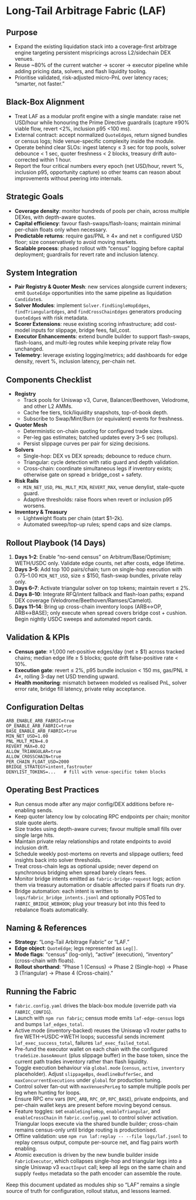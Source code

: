 # Long-Tail Arbitrage Fabric (LAF)

## Purpose
- Expand the existing liquidation stack into a coverage-first arbitrage engine targeting persistent mispricings across L2/sidechain DEX venues.
- Reuse ~80% of the current watcher → scorer → executor pipeline while adding pricing data, solvers, and flash liquidity tooling.
- Prioritise validated, risk-adjusted micro-PnL over latency races; “smarter, not faster.”

## Black-Box Alignment
- Treat LAF as a modular profit engine with a single mandate: raise net USD/hour while honouring the Prime Directive guardrails (capture ≥90% viable flow, revert <2%, inclusion p95 <100 ms).
- External contract: accept normalized `QuoteEdge`s, return signed bundles or census logs; hide venue-specific complexity inside the module.
- Operate behind clear SLOs: ingest latency ≤ 3 sec for top pools, solver debounce < 1 sec, quoter freshness < 2 blocks, treasury drift auto-corrected within 1 hour.
- Report the four critical numbers every epoch (net USD/hour, revert %, inclusion p95, opportunity capture) so other teams can reason about improvements without peering into internals.

## Strategic Goals
- **Coverage density**: monitor hundreds of pools per chain, across multiple DEXes, with depth-aware quotes.
- **Capital efficiency**: favour flash-swaps/flash-loans; maintain minimal per-chain floats only when necessary.
- **Predictable returns**: require gas/PNL ≥ 4× and net ≥ configured USD floor; size conservatively to avoid moving markets.
- **Scalable process**: phased rollout with “census” logging before capital deployment; guardrails for revert rate and inclusion latency.

## System Integration
- **Pair Registry & Quoter Mesh**: new services alongside current indexers; emit `QuoteEdge` opportunities into the same pipeline as liquidation `Candidate`s.
- **Solver Modules**: implement `Solver.findSingleHopEdges`, `findTriangularEdges`, and `findCrossChainEdges` generators producing `QuoteEdge`s with risk metadata.
- **Scorer Extensions**: reuse existing scoring infrastructure; add cost-model inputs for slippage, bridge fees, fail_cost.
- **Executor Enhancements**: extend bundle builder to support flash-swaps, flash-loans, and multi-leg routes while keeping private relay flow unchanged.
- **Telemetry**: leverage existing logging/metrics; add dashboards for edge density, revert %, inclusion latency, per-chain net.

## Components Checklist
- **Registry**
  - Track pools for Uniswap v3, Curve, Balancer/Beethoven, Velodrome, and other L2 AMMs.
  - Cache fee tiers, tick/liquidity snapshots, top-of-book depth.
  - Subscribe to Swap/Mint/Burn (or equivalent) events for freshness.
- **Quoter Mesh**
  - Deterministic on-chain quoting for configured trade sizes.
  - Per-leg gas estimates; batched updates every 3–5 sec (rollups).
  - Persist slippage curves per pair for sizing decisions.
- **Solvers**
  - Single-hop: DEX vs DEX spreads; debounce to reduce churn.
  - Triangular: cycle detection with ratio guard and depth validation.
  - Cross-chain: coordinate simultaneous legs if inventory exists; otherwise gate on spread ≥ bridge_cost + safety.
- **Risk Rails**
  - `MIN_NET_USD`, `PNL_MULT_MIN`, `REVERT_MAX`, venue denylist, stale-quote guard.
  - Adaptive thresholds: raise floors when revert or inclusion p95 worsens.
- **Inventory & Treasury**
  - Lightweight floats per chain (start $1–2k).
  - Automated sweep/top-up rules; spend caps and size clamps.

## Rollout Playbook (14 Days)
1. **Days 1–2**: Enable “no-send census” on Arbitrum/Base/Optimism; WETH/USDC only. Validate edge counts, net after costs, edge lifetime.
2. **Days 3–5**: Add top 100 pairs/chain; turn on single-hop execution with $0.75–$1.00 `MIN_NET_USD`, size ≤ $150, flash-swap bundles, private relay only.
3. **Days 6–7**: Activate triangular solver on top tokens; maintain revert ≤ 2%.
4. **Days 8–10**: Integrate RFQ/intent fallback and flash-loan paths; expand DEX coverage (Velodrome/Beethoven/Ramses/Camelot).
5. **Days 11–14**: Bring up cross-chain inventory loops (ARB↔OP, ARB↔BASE); only execute when spread covers bridge cost + cushion. Begin nightly USDC sweeps and automated report cards.

## Validation & KPIs
- **Census gate**: ≥1,000 net-positive edges/day (net ≥ $1) across tracked chains; median edge life ≥ 5 blocks; quote drift false-positive rate < 10%.
- **Execution gate**: revert ≤ 2%, p95 bundle inclusion < 150 ms, gas/PNL ≥ 4×, rolling 3-day net USD trending upward.
- **Health monitoring**: mismatch between modeled vs realised PnL, solver error rate, bridge fill latency, private relay acceptance.

## Configuration Deltas
```
ARB_ENABLE_ARB_FABRIC=true
OP_ENABLE_ARB_FABRIC=true
BASE_ENABLE_ARB_FABRIC=true
MIN_NET_USD=1.00
PNL_MULT_MIN=4.0
REVERT_MAX=0.02
ALLOW_TRIANGULAR=true
ALLOW_CROSSCHAIN=true
PER_CHAIN_FLOAT_USD=2000
BRIDGE_STRATEGY=intent,fastrouter
DENYLIST_TOKENS=...   # fill with venue-specific token blocks
```

## Operating Best Practices
- Run census mode after any major config/DEX additions before re-enabling sends.
- Keep quoter latency low by colocating RPC endpoints per chain; monitor stale quote alerts.
- Size trades using depth-aware curves; favour multiple small fills over single large hits.
- Maintain private relay relationships and rotate endpoints to avoid inclusion drift.
- Schedule weekly post-mortems on reverts and slippage outliers; feed insights back into solver thresholds.
- Treat cross-chain legs as optional upside; never depend on synchronous bridging when spread barely clears fees.
- Monitor bridge intents emitted as `fabric-bridge-request` logs; action them via treasury automation or disable affected pairs if floats run dry.
- Bridge automation: each intent is written to `logs/fabric_bridge_intents.jsonl` and optionally POSTed to `FABRIC_BRIDGE_WEBHOOK`; plug your treasury bot into this feed to rebalance floats automatically.

## Naming & References
- **Strategy**: “Long-Tail Arbitrage Fabric” or “LAF.”
- **Edge object**: `QuoteEdge`; legs represented as `Leg[]`.
- **Mode flags**: “census” (log-only), “active” (execution), “inventory” (cross-chain with floats).
- **Rollout shorthand**: “Phase 1 (Census) → Phase 2 (Single-hop) → Phase 3 (Triangular) → Phase 4 (Cross-chain).”

## Running the Fabric
- `fabric.config.yaml` drives the black-box module (override path via `FABRIC_CONFIG`).
- Launch with `npm run fabric`; census mode emits `laf-edge-census` logs and bumps `laf_edges_total`.
- Active mode (inventory-backed) reuses the Uniswap v3 router paths to fire WETH→USDC→WETH loops; successful sends increment `laf_exec_success_total`, failures `laf_exec_failed_total`.
- Pre-fund the executor wallet on each chain with the configured `tradeSize.baseAmount` (plus slippage buffer) in the base token, since the current path trades inventory rather than flash liquidity.
- Toggle execution behaviour via `global.mode` (`census`, `active`, `inventory` placeholder). Adjust `slippageBps`, `deadlineBufferSec`, and `maxConcurrentExecutions` under `global` for production tuning.
- Control solver fan-out with `maxVenuesPerLeg` to sample multiple pools per leg when hunting for loops.
- Ensure RPC env vars (`RPC_ARB`, `RPC_OP`, `RPC_BASE`), private endpoints, and per-chain wallet keys are present before moving beyond census.
- Feature toggles: set `enableSingleHop`, `enableTriangular`, and `enableCrossChain` in `fabric.config.yaml` to control solver activation. Triangular loops execute via the shared bundle builder; cross-chain remains census-only until bridge routing is productionised.
- Offline validation: use `npm run laf:replay -- --file logs/laf.jsonl` to replay census output, compute per-source net, and flag pairs worth enabling.
- Atomic execution is driven by the new bundle builder inside `FabricExecutor`, which collapses single-hop and triangular legs into a single Uniswap v3 `exactInput` call; keep all legs on the same chain and supply `feeBps` metadata so the path encoder can assemble the route.

Keep this document updated as modules ship so “LAF” remains a single source of truth for configuration, rollout status, and lessons learned.
